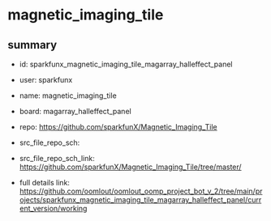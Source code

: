 # magnetic_imaging_tile
 
## summary 
* id: sparkfunx_magnetic_imaging_tile_magarray_halleffect_panel
* user: sparkfunx
* name: magnetic_imaging_tile
* board: magarray_halleffect_panel
* repo: https://github.com/sparkfunX/Magnetic_Imaging_Tile



* src_file_repo_sch: 
* src_file_repo_sch_link: https://github.com/sparkfunX/Magnetic_Imaging_Tile/tree/master/
* full details link: https://github.com/oomlout/oomlout_oomp_project_bot_v_2/tree/main/projects/sparkfunx_magnetic_imaging_tile_magarray_halleffect_panel/current_version/working  







